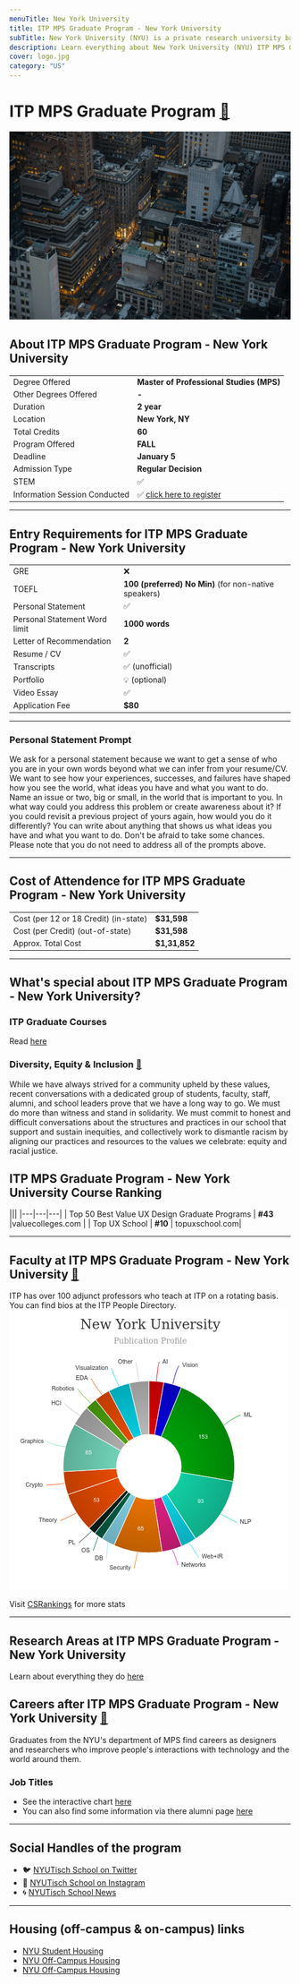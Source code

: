 ```yaml
---
menuTitle: New York University
title: ITP MPS Graduate Program - New York University
subTitle: New York University (NYU) is a private research university based in New York City.
description: Learn everything about New York University (NYU) ITP MPS Graduate Program, pursue your fast-paced Master of User Experience & Product Design in New York, United States
cover: logo.jpg
category: "US"
---
```


# ITP MPS Graduate Program [🔗](https://tisch.nyu.edu/itp/admissions/itp-mps)
![nyu](nyu.jpg)

## About ITP MPS Graduate Program - New York University
|   |   |
|---|---|
| Degree Offered |  **Master of Professional Studies (MPS)** |
| Other Degrees Offered| **-**|
| Duration       | **2 year**                      |
| Location       | **New York, NY**          |
| Total Credits  | **60**                           | 
| Program Offered| **FALL**|
|Deadline| **January 5**  |
|Admission Type| **Regular Decision** |
|STEM| ✅ |
|Information Session Conducted| ✅ [click here to register](https://tisch.nyu.edu/itp/events/fall-2019/itp-resource-information-session) |

---

## Entry Requirements for ITP MPS Graduate Program - New York University
|   |   |
|---|---|
| GRE | ❌ |
| TOEFL      | **100 (preferred) No Min)** (for non-native speakers)|
| Personal Statement       | ✅          |
|Personal Statement Word limit| **1000 words** |
| Letter of Recommendation  | **2**                           | 
|Resume / CV|✅|
|Transcripts|✅ (unofficial) |
|Portfolio|💡 (optional) |
|Video Essay|✅|
|Application Fee| **$80** |


---

### Personal Statement Prompt 
We ask for a personal statement because we want to get a sense of who you are in your own words beyond what we can infer from your resume/CV. We want to see how your experiences, successes, and failures have shaped how you see the world, what ideas you have and what you want to do. Name an issue or two, big or small, in the world that is important to you. In what way could you address this problem or create awareness about it?  If you could revisit a previous project of yours again, how would you do it differently? You can write about anything that shows us what ideas you have and what you want to do. Don't be afraid to take some chances. Please note that you do not need to address all of the prompts above.

---

## Cost of Attendence for ITP MPS Graduate Program - New York University
|   |   |
|---|---|
| Cost (per 12 or 18 Credit) (in-state)      | **$31,598**          |
| Cost (per Credit) (out-of-state)      | **$31,598**      |
|Approx. Total Cost| **$1,31,852**|

---

## What's special about ITP MPS Graduate Program - New York University?

### ITP Graduate Courses
Read [here](https://tisch.nyu.edu/itp/courses/itp-courses)

### Diversity, Equity & Inclusion [🔗](https://tisch.nyu.edu/diversity.html)
While we have always strived for a community upheld by these values, recent conversations with a dedicated group of students, faculty, staff, alumni, and school leaders prove that we have a long way to go. We must do more than witness and stand in solidarity. We must commit to honest and difficult conversations about the structures and practices in our school that support and sustain inequities, and collectively work to dismantle racism by aligning our practices and resources to the values we celebrate: equity and racial justice.

## ITP MPS Graduate Program - New York University Course Ranking
|||
|---|---|---|
| Top 50 Best Value UX Design Graduate Programs  | **#43**  |valuecolleges.com | 
| Top UX School      | **#10**      | topuxschool.com|

---

## Faculty at ITP MPS Graduate Program - New York University [🔗](https://tisch.nyu.edu/itp/itp-people/faculty) 
ITP has over 100 adjunct professors who teach at ITP on a rotating basis. You can find bios at the ITP People Directory.
![research_stats](research_stats.png)

Visit [CSRankings](http://csrankings.org/#/index?all&us) for more stats 

---
## Research Areas at ITP MPS Graduate Program - New York University
Learn about everything they do [here](https://itp.nyu.edu/ranch/projects/) 

## Careers after ITP MPS Graduate Program - New York University [🔗](https://itp.nyu.edu/ima/curriculum/life-after-ima/)
Graduates from the NYU's department of MPS find careers as designers and researchers who improve people's interactions with technology and the world around them.

### Job Titles
* See the interactive chart [here](https://itp.nyu.edu/registration/alum/beta.php)
* You can also find some information via there alumni page [here](https://tisch.nyu.edu/itp/itp-people/alumni)

---

## Social Handles of the program

* 🐦  [NYUTisch School on Twitter ](https://twitter.com/nyutischschool/)  
* 💢  [NYUTisch School on Instagram ](https://www.instagram.com/nyutisch) 
* 🌀  [NYUTisch School News](https://tisch.nyu.edu/itp/news)

---

## Housing (off-campus & on-campus) links
* [NYU Student Housing](https://www.nyu.edu/students/student-information-and-resources/housing-and-dining.html)
* [NYU Off-Campus Housing](https://www.facebook.com/groups/241764626288140//)
* [NYU Off-Campus Housing](https://www.facebook.com/groups/241764626288140/)
